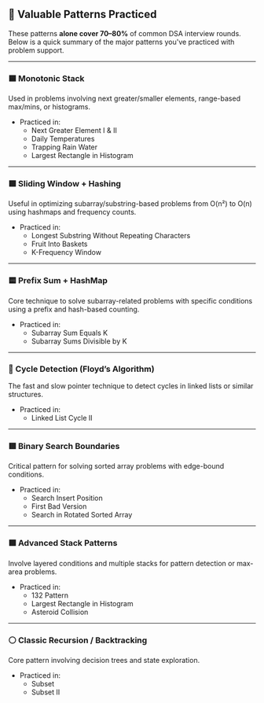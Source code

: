 ## 🎯 Valuable Patterns Practiced

These patterns **alone cover 70–80%** of common DSA interview rounds. Below is a quick summary of the major patterns you've practiced with problem support.

---

### 🟦 Monotonic Stack
Used in problems involving next greater/smaller elements, range-based max/mins, or histograms.

- Practiced in:
  - Next Greater Element I & II
  - Daily Temperatures
  - Trapping Rain Water
  - Largest Rectangle in Histogram

---

### 🟩 Sliding Window + Hashing
Useful in optimizing subarray/substring-based problems from O(n²) to O(n) using hashmaps and frequency counts.

- Practiced in:
  - Longest Substring Without Repeating Characters
  - Fruit Into Baskets
  - K-Frequency Window

---

### 🟨 Prefix Sum + HashMap
Core technique to solve subarray-related problems with specific conditions using a prefix and hash-based counting.

- Practiced in:
  - Subarray Sum Equals K
  - Subarray Sums Divisible by K

---

### 🔁 Cycle Detection (Floyd’s Algorithm)
The fast and slow pointer technique to detect cycles in linked lists or similar structures.

- Practiced in:
  - Linked List Cycle II

---

### 🟥 Binary Search Boundaries
Critical pattern for solving sorted array problems with edge-bound conditions.

- Practiced in:
  - Search Insert Position
  - First Bad Version
  - Search in Rotated Sorted Array

---

### 🟪 Advanced Stack Patterns
Involve layered conditions and multiple stacks for pattern detection or max-area problems.

- Practiced in:
  - 132 Pattern
  - Largest Rectangle in Histogram
  - Asteroid Collision

---

### ⚪ Classic Recursion / Backtracking
Core pattern involving decision trees and state exploration.

- Practiced in:
  - Subset
  - Subset II
